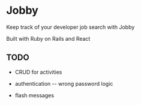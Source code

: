 # Jobby

Keep track of your developer job search with Jobby

Built with Ruby on Rails and React

## TODO

- CRUD for activities
- authentication
  -- wrong password logic

- flash messages
